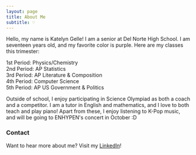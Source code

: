 ```yaml
---
layout: page
title: About Me
subtitle: ♡
---
```


Hello, my name is Katelyn Gelle! I am a senior at Del Norte High School. I am seventeen years old, and my favorite color is purple. Here are my classes this trimester:

<!--to make things appear on separate lines, add two spaces after each "line"-->
1st Period: Physics/Chemistry  
2nd Period: AP Statistics  
3rd Period: AP Literature & Composition  
4th Period: Computer Science  
5th Period: AP US Government & Politics  

Outside of school, I enjoy participating in Science Olympiad as both a coach and a competitor. I am a tutor in English and mathematics, and I love to both teach and play piano! Apart from these, I enjoy listening to K-Pop music, and will be going to ENHYPEN's concert in October :D

### Contact

Want to hear more about me? Visit my [LinkedIn](https://www.linkedin.com/in/katelyn-gelle-6b225b278/)!